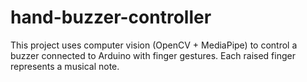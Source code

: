 # hand-buzzer-controller
This project uses computer vision (OpenCV + MediaPipe) to control a buzzer connected to Arduino with finger gestures. Each raised finger represents a musical note.
